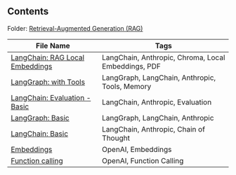 ## Contents

Folder: [Retrieval-Augmented Generation (RAG)](rag/)

| File Name                  | Tags |
| --------------------- | ------------ |
| [LangChain: RAG Local Embeddings](rag/rag-agent-anthropic-langchain-chroma-pdf.ipynb) | LangChain, Anthropic, Chroma, Local Embeddings, PDF |
| [LangGraph: with Tools](rag/rag-agent-anthropic-langgraph-tools.ipynb) | LangGraph, LangChain, Anthropic, Tools, Memory |
| [LangChain: Evaluation - Basic](rag/llm-anthropic-langchain-evaluation-basic.ipynb) | LangChain, Anthropic, Evaluation |
| [LangGraph: Basic](rag/rag-agent-anthropic-langgraph-basic.ipynb)      | LangGraph, LangChain, Anthropic |
| [LangChain: Basic](rag/llm-agent-anthropic-langchain-basic.ipynb)      | LangChain, Anthropic, Chain of Thought |
| [Embeddings](rag/rag-chatbot-openai-embeddings.ipynb)                  | OpenAI, Embeddings |
| [Function calling](rag/rag-chatbot-openai-funccal.ipynb)               | OpenAI, Function Calling |